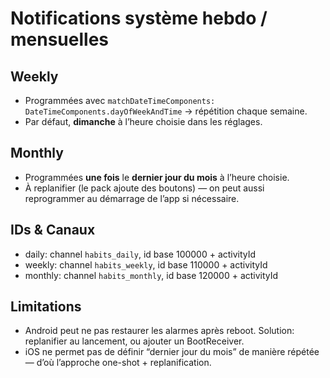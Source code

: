 # Notifications système hebdo / mensuelles

## Weekly
- Programmées avec `matchDateTimeComponents: DateTimeComponents.dayOfWeekAndTime` → répétition chaque semaine.
- Par défaut, **dimanche** à l’heure choisie dans les réglages.

## Monthly
- Programmées **une fois** le **dernier jour du mois** à l’heure choisie.
- À replanifier (le pack ajoute des boutons) — on peut aussi reprogrammer au démarrage de l’app si nécessaire.

## IDs & Canaux
- daily: channel `habits_daily`, id base 100000 + activityId
- weekly: channel `habits_weekly`, id base 110000 + activityId
- monthly: channel `habits_monthly`, id base 120000 + activityId

## Limitations
- Android peut ne pas restaurer les alarmes après reboot. Solution: replanifier au lancement, ou ajouter un BootReceiver.
- iOS ne permet pas de définir “dernier jour du mois” de manière répétée — d’où l’approche one-shot + replanification.
